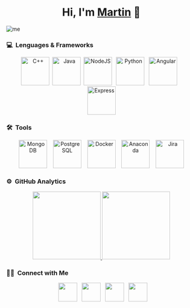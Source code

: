 <div align="center">
<h1 align="center">Hi, I'm <a href="https://martinvazquez1982.github.io/my_portfolio_page" target="_blank">Martin</a> 👋</h1>
</div>

![me](https://github.com/MartinVazquez1982/MartinVazquez1982/assets/83561425/2c3f9e26-ec89-46f4-a5ba-f69d54f32c01)

### 💻 &nbsp;Lenguages & Frameworks

<p align="center">
  <img src="https://img.icons8.com/?size=100&id=40669&format=png&color=000000" width="75" title="C++"/>&nbsp;
  <img src="https://img.icons8.com/?size=100&id=13679&format=png&color=000000" width="75"title="Java"/>&nbsp;
  <img src="https://img.icons8.com/?size=100&id=hsPbhkOH4FMe&format=png&color=000000" width="75" title="NodeJS"/>&nbsp;&nbsp;
  <img src="https://img.icons8.com/?size=100&id=l75OEUJkPAk4&format=png&color=000000" width="75" title="Python"/>&nbsp;&nbsp;
  <img src="https://img.icons8.com/?size=100&id=6SWtW8hxZWSo&format=png&color=000000" width="75"title="Angular"/>&nbsp;&nbsp;&nbsp;
  <img src="https://img.icons8.com/?size=100&id=kg46nzoJrmTR&format=png&color=ffffff" width="75" title="Express"/>
</p>

### 🛠️ &nbsp;Tools

<p align="center">
  <img src="https://img.icons8.com/?size=100&id=74402&format=png&color=000000" width="75" title="MongoDB"/>&nbsp;&nbsp;&nbsp;
  <img src="https://img.icons8.com/?size=100&id=38561&format=png&color=000000" width="75" title="PostgreSQL"/>&nbsp;&nbsp;&nbsp;
  <img src="https://img.icons8.com/?size=100&id=zFAYIdFZlGxP&format=png&color=000000" width="75" title="Docker"/>&nbsp;&nbsp;&nbsp;
  <img src="https://img.icons8.com/?size=100&id=F4uMFPZgS0gt&format=png&color=000000" width="75" title="Anaconda"/>&nbsp;&nbsp;&nbsp;
  <img src="https://img.icons8.com/?size=100&id=oROcPah5ues6&format=png&color=000000" width="75" title="Jira"/>
</p>

### ⚙️ &nbsp;GitHub Analytics

<p align="center">
<a href="https://github.com/MartinVazquez1982">
  <img height="180em" src="https://github-readme-stats-eight-theta.vercel.app/api?username=MartinVazquez1982&show_icons=true&theme=calm&include_all_commits=true&count_private=true"/>
  <img height="180em" src="https://github-readme-stats-eight-theta.vercel.app/api/top-langs/?username=MartinVazquez1982&layout=compact&langs_count=8&theme=calm"/>
</a>
</p>

### 🤝🏻 &nbsp;Connect with Me

<p align="center">
&nbsp; <a href="https://x.com/ArispeVazquez" target="_blank" rel="noopener noreferrer" title="X"><img src="https://img.icons8.com/?size=100&id=yoQabS8l0qpr&format=png&color=000000" width="50" /></a>  
&nbsp; <a href="https://martinvazquez1982.github.io/my_portfolio_page/" target="_blank" rel="noopener noreferrer" title="My page"><img src="https://img.icons8.com/?size=100&id=102562&format=png&color=000000" width="50" /></a>  
&nbsp; <a href="https://www.linkedin.com/in/martin-vazquez-arispe" target="_blank" rel="noopener noreferrer" title="Linkedin"><img src="https://img.icons8.com/?size=100&id=xuvGCOXi8Wyg&format=png&color=000000" width="50" /></a>
&nbsp; <a href="mailto:martin.vazquez.arispe@gmail.com" target="_blank" rel="noopener noreferrer" title="Gmail"><img src="https://img.icons8.com/?size=100&id=37246&format=png&color=000000"  width="50" /></a>
</p>
